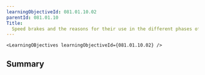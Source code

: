 ```yaml
---
learningObjectiveId: 081.01.10.02
parentId: 081.01.10
Title:
  Speed brakes and the reasons for their use in the different phases of flight
---
```


```tsx eval
<LearningOBjectives learningObjectiveId={081.01.10.02} />
```

## Summary
